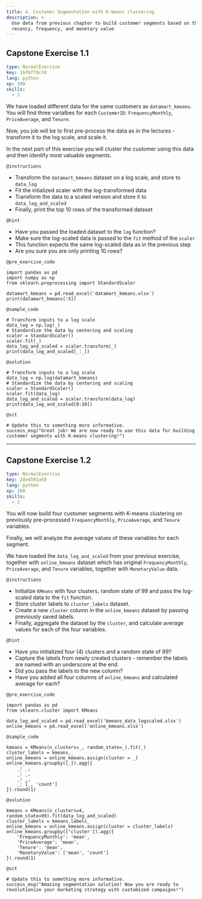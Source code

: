 ```yaml
---
title: 4. Customer Segmentation with K-means clustering
description: >-
  Use data from previous chapter to build customer segments based on their
  recency, frequency, and monetary value
---
```


## Capstone Exercise 1.1

```yaml
type: NormalExercise
key: 16f6ff0c7d
lang: python
xp: 100
skills:
  - 2
```

We have loaded different data for the same customers as `datamart_kmeans`. You will find three varialbes for each `CustomerID`: `FrequencyMonthly`, `PriceAverage`, and `Tenure`.

Now, you job will be to first pre-process the data as in the lectures - transform it to the log scale, and scale it. 

In the next part of this exercise you will cluster the customer using this data and then identify most valuable segments.

`@instructions`
- Transform the `datamart_kmeans` dataset on a log scale, and store to `data_log`
- Fit the intialized scaler with the log-transformed data
- Transform the data to a scaled version and store it to `data_log_and_scaled`
- Finally, print the top 10 rows of the transformed dataset

`@hint`
- Have you passed the loaded dataset to the `log` function?
- Make sure the log-scaled data is passed to the `fit` method of the `scaler`
- This function expects the same log-scaled data as in the previous step
- Are you sure you are only printing 10 rows?

`@pre_exercise_code`
```{python}
import pandas as pd
import numpy as np
from sklearn.preprocessing import StandardScaler

datamart_kmeans = pd.read_excel('datamart_kmeans.xlsx')
print(datamart_kmeans[:5])
```

`@sample_code`
```{python}
# Transform inputs to a log scale
data_log = np.log(_)
# Standardize the data by centering and scaling
scaler = StandardScaler()
scaler.fit(_)
data_log_and_scaled = scaler.transform(_)
print(data_log_and_scaled[_:_])
```

`@solution`
```{python}
# Transform inputs to a log scale
data_log = np.log(datamart_kmeans)
# Standardize the data by centering and scaling
scaler = StandardScaler()
scaler.fit(data_log)
data_log_and_scaled = scaler.transform(data_log)
print(data_log_and_scaled[0:10])
```

`@sct`
```{python}
# Update this to something more informative.
success_msg("Great job! We are now ready to use this data for building customer segments with K-means clustering!")
```

---

## Capstone Exercise 1.2

```yaml
type: NormalExercise
key: 2de4591a58
lang: python
xp: 100
skills:
  - 2
```

You will now build four customer segments with K-means clustering on previously pre-processed `FrequencyMonthly`, `PriceAverage`, and `Tenure` variables.

Finally, we will analyze the average values of these variables for each segment.

We have loaded the `data_log_and_scaled` from your previous exercise, together with `online_kmeans` dataset which has original `FrequencyMonthly`, `PriceAverage`, and `Tenure` variables, together with `MonetaryValue` data.

`@instructions`
- Initialize `KMeans` with four clusters, random state of 99 and pass the log-scaled data to the `fit` function.
- Store cluster labels to `cluster_labels` dataset.
- Create a new `cluster` column in the `online_kmeans` dataset by passing previously saved labels.
- Finally, aggregate the dataset by the `cluster`, and calculate average values for each of the four variables.

`@hint`
- Have you initialized four (4) clusters and a random state of 99?
- Capture the labels from newly created clusters - remember the labels are named with an underscore at the end.
- Did you pass the labels to the new column?
- Have you added all four columns of `online_kmeans` and calculated average for each?

`@pre_exercise_code`
```{python}
import pandas as pd
from sklearn.cluster import KMeans

data_log_and_scaled = pd.read_excel('kmeans_data_logscaled.xlsx')
online_kmeans = pd.read_excel('online_kmeans.xlsx')
```

`@sample_code`
```{python}
kmeans = KMeans(n_clusters=_, random_state=_).fit(_)
cluster_labels = kmeans._
online_kmeans = online_kmeans.assign(cluster = _)
online_kmeans.groupby([_]).agg({
    _: _,
    _: _,
    _: _,
    _: [_, 'count']
}).round(1)
```

`@solution`
```{python}
kmeans = KMeans(n_clusters=4, random_state=99).fit(data_log_and_scaled)
cluster_labels = kmeans.labels_
online_kmeans = online_kmeans.assign(cluster = cluster_labels)
online_kmeans.groupby(['cluster']).agg({
    'FrequencyMonthly': 'mean',
    'PriceAverage': 'mean',
    'Tenure': 'mean',
    'MonetaryValue': ['mean', 'count']
}).round(1)
```

`@sct`
```{python}
# Update this to something more informative.
success_msg("Amazing segmentation solution! Now you are ready to revolutionize your marketing strategy with customized campaigns!")
```
